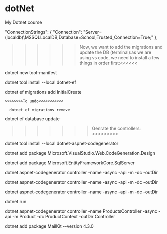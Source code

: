 # dotNet
My Dotnet course

  "ConnectionStrings": { "Connection": "Server=(localdb)\\MSSQLLocalDB;Database=School;Trusted_Connection=True;" },
  


>>>>>>Now, we want to add the migrations and update the DB (terminal):as we are using vs code, we need to install a few things in order first:<<<<<<

dotnet new tool-manifest

dotnet tool install --local dotnet-ef

dotnet ef migrations add InitialCreate

    >>>>>>>>To undo<<<<<<<<<<<

      dotnet ef migrations remove

dotnet ef database update

>>>>>>>Genrate the controllers:<<<<<<<<<

dotnet tool install --local dotnet-aspnet-codegenerator

dotnet add package Microsoft.VisualStudio.Web.CodeGeneration.Design

dotnet add package Microsoft.EntityFrameworkCore.SqlServer

dotnet aspnet-codegenerator controller -name <StudentsController> -async -api -m <Student> -dc <SchoolContext> -outDir <Controllers>

dotnet aspnet-codegenerator controller -name <CoursesController> -async -api -m <Course> -dc <SchoolContext> -outDir <Controllers>

dotnet aspnet-codegenerator controller -name <EnrollmentsController> -async -api -m <Enrollment> -dc <SchoolContext> -outDir <Controllers>

dotnet run

dotnet aspnet-codegenerator controller -name ProductsController -async -api -m Product -dc ProductContext -outDir Controller


dotnet add package MailKit --version 4.3.0

